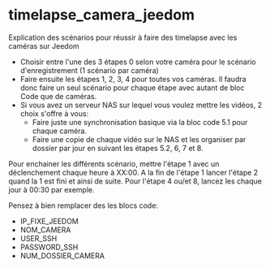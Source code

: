 # timelapse_camera_jeedom
Explication des scénarios pour réussir à faire des timelapse avec les caméras sur Jeedom

- Choisir entre l'une des 3 étapes 0 selon votre caméra pour le scénario d'enregistrement (1 scénario par caméra)
- Faire ensuite les étapes 1, 2, 3, 4 pour toutes vos caméras. Il faudra donc faire un seul scénario pour chaque étape avec autant de bloc Code que de caméras.
- Si vous avez un serveur NAS sur lequel vous voulez mettre les vidéos, 2 choix s'offre à vous:
    - Faire juste une synchronisation basique via la bloc code 5.1 pour chaque caméra.
    - Faire une copie de chaque vidéo sur le NAS et les organiser par dossier par jour en suivant les étapes 5.2, 6, 7 et 8.
    
Pour enchainer les différents scénario, mettre l'étape 1 avec un déclenchement chaque heure à XX:00.
A la fin de l'étape 1 lancer l'étape 2 quand la 1 est fini et ainsi de suite.
Pour l'étape 4 ou/et 8, lancez les chaque jour à 00:30 par exemple.
    
Pensez à bien remplacer des les blocs code:
- IP_FIXE_JEEDOM
- NOM_CAMERA
- USER_SSH
- PASSWORD_SSH
- NUM_DOSSIER_CAMERA

